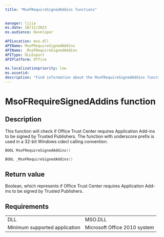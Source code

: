 ```yaml
---
title: "MsoFRequireSignedAddins functions"
 
 
manager: lijia
ms.date: 10/11/2023
ms.audience: Developer
 
APILocation: mso.dll
APIName: MsoFRequireSignedAddins
APIName: _MsoFRequireSignedAddins
APIType: DLLExport
APIPlatform: Office 
 
ms.localizationpriority: low
ms.assetid: 
description: "Find information about the MsoFRequireSignedAddins function."
---
```


# MsoFRequireSignedAddins function

## Description

This function will check if Office Trust Center requires Application Add-ins to be signed by Trusted Publishers. The function with underscore prefix is used in a 32-bit Windows cdecl calling convention.

```CPP
BOOL MsoFRequireSignedAddins()

```

```CPP
BOOL _MsoFRequireSignedAddins()

```

## Return value

Boolean, which represents if Office Trust Center requires Application Add-ins to be signed by Trusted Publishers.

## Requirements

|  |  |
|---------------------------------|--------------------------------|
|DLL                              |MSO.DLL                         |
|Minimum supported application    |Microsoft Office 2010 system    |
